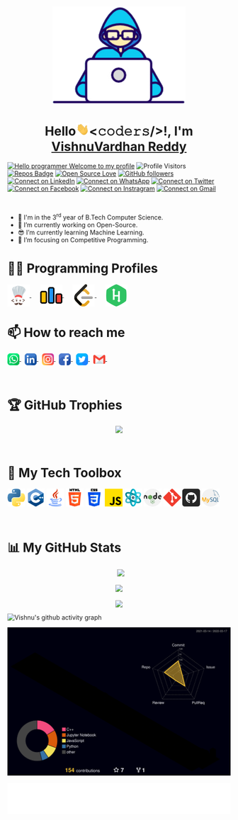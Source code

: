 <p align="center">
  <img src="https://github.com/VishnuVVR-369/VishnuVVR-369/blob/master/Icons/png/developer1.gif" width="300px">
</p>

<h1 align="center">Hello<img src="https://raw.githubusercontent.com/ABSphreak/ABSphreak/master/gifs/Hi.gif" width="30px" style="max-width:100%;"><𝚌𝚘𝚍𝚎𝚛𝚜/>!, I'm <a href="https://vishnu-1105.github.io/my-portfolio/"> VishnuVardhan Reddy </a> </h1>
<!-- <img src="https://github.com/VishnuVVR-369/VishnuVVR-369/blob/master/Icons/png/developer1.gif" width="50px"> -->

[![Hello programmer Welcome to my profile](https://img.shields.io/badge/Hello,Programmer!-Welcome-orange.svg?style=flat&logo=github)](https://github.com/VishnuVVR-369)
![Profile Visitors](https://komarev.com/ghpvc/?username=VishnuVVR-369&color=green)
[![Repos Badge](https://badges.pufler.dev/repos/VishnuVVR-369)](https://github.com/VishnuVVR-369?tab=repositories)
[![Open Source Love](https://badges.frapsoft.com/os/v1/open-source.svg?v=103)](https://github.com/VishnuVVR-369/The-Complete-FAANG-Preparation)
[![GitHub followers](https://img.shields.io/github/followers/VishnuVVR-369?style=social)](https://github.com/VishnuVVR-369?tab=followers)
[![Connect on LinkedIn](https://img.shields.io/badge/--linkedin?label=LinkedIn&logo=LinkedIn&style=social)](https://www.linkedin.com/in/vishnuvardhan-reddy-ganji/)
[![Connect on WhatsApp](https://img.shields.io/badge/--WhatsApp?label=WhatsApp&logo=WhatsApp&style=social)](https://wa.me/8186886586)
[![Connect on Twitter](https://img.shields.io/badge/--Twitter?label=Twitter&logo=Twitter&style=social)](https://twitter.com/VishnuVVRTech)
[![Connect on Facebook](https://img.shields.io/badge/--Facebook?label=Facebook&logo=Facebook&style=social)](https://www.facebook.com/vishnuvardhanreddy.ganji.56)
[![Connect on Instragram](https://img.shields.io/badge/--Instagram?label=Instagram&logo=Instagram&style=social)](https://www.instagram.com/v_i_s_h_n_u__vvr/)
[![Connect on Gmail](https://img.shields.io/badge/--Gmail?label=Gmail&logo=Gmail&style=social)](mailto:vishnuvardhanganji@gmail.com)

<br>

- 🔭 I'm in the 3<sup>rd</sup> year of B.Tech Computer Science.
- 🌱 I’m currently working on Open-Source.
- 😎 I’m currently learning Machine Learning.
- 🎯 I’m focusing on Competitive Programming.

# 👨‍🎓 Programming Profiles

<a href="https://www.codechef.com/users/vishnu_vvr" target="_blank"><img align="center" src="https://github.com/VishnuVVR-369/VishnuVVR-369/blob/master/Icons/png/codechef.png"/> </a>
&nbsp;&nbsp;&nbsp;&nbsp;
<a href="https://codeforces.com/profile/Vishnu_1105" target="_blank"><img align="center" src="https://github.com/VishnuVVR-369/VishnuVVR-369/blob/master/Icons/png/codeforces.png"/> </a>
&nbsp;&nbsp;&nbsp;&nbsp;
<a href="https://leetcode.com/vishnuvardhanganji/" target="_blank"><img align="center" src="https://github.com/VishnuVVR-369/VishnuVVR-369/blob/master/Icons/png/leetcode.png"/> </a>
&nbsp;&nbsp;&nbsp;&nbsp;
<a href="https://www.hackerrank.com/vishnuvardhanga1" target="_blank"><img align="center" src="https://github.com/VishnuVVR-369/VishnuVVR-369/blob/master/Icons/png/hackerrank.png"/> </a>

# 📫 How to reach me

<a href="https://wa.me/8186886586" target="_blank"><img align="center" src="https://github.com/VishnuVVR-369/VishnuVVR-369/blob/master/Icons/png/001-whatsapp.png" width="27px" /> </a>
&nbsp;
<a href="https://www.linkedin.com/in/vishnuvardhan-reddy-ganji/" target="_blank"><img align="center" src="https://github.com/VishnuVVR-369/VishnuVVR-369/blob/master/Icons/png/002-linkedin.png" width="27px" /> </a>
&nbsp;
<a href="https://www.instagram.com/v_i_s_h_n_u__vvr/" target="_blank"><img align="center" src="https://github.com/VishnuVVR-369/VishnuVVR-369/blob/master/Icons/png/003-instagram.png" width="27px" /> </a>
&nbsp;
<a href="https://www.facebook.com/vishnuvardhanreddy.ganji.56" target="_blank"><img align="center" src="https://github.com/VishnuVVR-369/VishnuVVR-369/blob/master/Icons/png/004-facebook.png" alt="Vishnu's Facebook" width="27px" /> </a>
&nbsp;
<a href="https://twitter.com/VishnuVVRTech" target="_blank"><img align="center" src="https://github.com/VishnuVVR-369/VishnuVVR-369/blob/master/Icons/png/006-twitter.png" width="27px" /> </a>
&nbsp;
<a href="mailto:vishnuvardhanganji@gmail.com"> <img align="center" src="https://github.com/VishnuVVR-369/VishnuVVR-369/blob/master/Icons/png/007-gmail.png" width="27px"/> </a>
&nbsp;

<br>
<!-- TODO: Add Project Open for Contribution. -->

# 🏆 GitHub Trophies

<p align="center">
  <a href="https://github.com/ryo-ma/github-profile-trophy" target="_blank">
    <img src="https://github-profile-trophy.vercel.app/?username=VishnuVVR-369&column=8&margin-w=15&margin-h=15&theme=onedark"/>
  </a>
</p>

<br>

# 🧰 My Tech Toolbox

<p align="left">
  <code><img src="https://github.com/VishnuVVR-369/VishnuVVR-369/blob/master/Icons/png/001-python.png" alt="Python" width="40" height="40"/></code>
  <code><img src="https://github.com/VishnuVVR-369/VishnuVVR-369/blob/master/Icons/png/004-c.png" alt="C++" width="40" height="40"/></code>
  <code><img src="https://github.com/VishnuVVR-369/VishnuVVR-369/blob/master/Icons/png/005-java.png" alt="Java" width="40" height="40"/></code>
  <code><img src="https://github.com/VishnuVVR-369/VishnuVVR-369/blob/master/Icons/png/003-html-5.png" alt="HTML5" height="40"/></code>
  <code><img src="https://github.com/VishnuVVR-369/VishnuVVR-369/blob/master/Icons/png/006-css-3.png" alt="CSS3" height="40"/></code>
  <code><img src="https://github.com/VishnuVVR-369/VishnuVVR-369/blob/master/Icons/png/002-js.png" alt="JavaScript" width="40" height="40"/></code>
  <code><img src="https://github.com/VishnuVVR-369/VishnuVVR-369/blob/master/Icons/png/010-structure.png" alt="React" width="40" height="40"/></code>
  <code><img src="https://github.com/VishnuVVR-369/VishnuVVR-369/blob/master/Icons/png/008-nodejs.png" alt="Node JS" width="40" height="40"/></code>
  <code><img src="https://github.com/AkashSingh3031/AkashSingh3031/blob/AkashSingh3031/images/git-scm-icon.svg" alt="Git" width="40" height="40"/></code>
  <code><img src="https://github.com/VishnuVVR-369/VishnuVVR-369/blob/master/Icons/png/007-github.png" alt="GitHub" width="40" height="40"/></code>
  <code><img src="https://github.com/VishnuVVR-369/VishnuVVR-369/blob/master/Icons/png/009-mysql.png" alt="MySql" width="40" height="40"/></code>
</p>

<br>

# 📊 My GitHub Stats

<p align="center">&nbsp;
  <img align="center" src="https://github-readme-stats.vercel.app/api?username=VishnuVVR-369&show_icons=true&hide_border=true&show_owner=true&title_color=FFFF00&theme=dark&custom_title=Cheers 🥂 Programmers! &layout=compact" /><br><br>
  <img align="center" src="https://github-readme-streak-stats.herokuapp.com/?user=VishnuVVR-369&theme=radical&custom_title=streak-stats&hide_border=true&layout=compact" /><br><br>
  <img align="center" src="https://github-profile-summary-cards.vercel.app/api/cards/profile-details?username=VishnuVVR-369&theme=dracula" />
</p>

![Vishnu's github activity graph](https://activity-graph.herokuapp.com/graph?username=VishnuVVR-369&theme=dracula&layout=compact&title_color=FF69B4&hide_border=true&area=true)

![Vishnu's github activity graph](https://github.com/VishnuVVR-369/VishnuVVR-369/blob/master/profile-3d-contrib/profile-night-rainbow.svg)

<!-- TODO: Add MyCertificates. -->

<!-- TODO:Add Social Media Handles. -->

<img align='center' height="70" alt="Thanks" width="100%" src="https://github.com/VishnuVVR-369/VishnuVVR-369/blob/master/Icons/png/marquee.svg"/>
